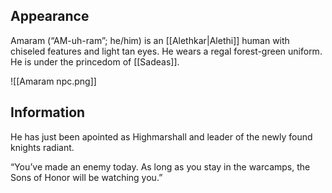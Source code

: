 ## Appearance
Amaram (“AM-uh-ram”; he/him) is an [[Alethkar|Alethi]] human with chiseled features and light tan eyes. He wears a regal forest-green uniform. He is under the princedom of [[Sadeas]].

![[Amaram npc.png]]
## Information
He has just been apointed as Highmarshall and leader of the newly found knights radiant.

“You’ve made an enemy today. As long as you stay in the warcamps, the Sons of Honor will be watching you.”